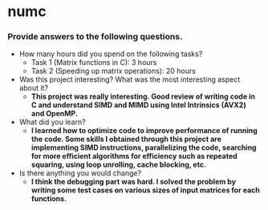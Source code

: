 # numc

### Provide answers to the following questions.
- How many hours did you spend on the following tasks?
  - Task 1 (Matrix functions in C): 3 hours
  - Task 2 (Speeding up matrix operations): 20 hours
- Was this project interesting? What was the most interesting aspect about it?
  - <b>This project was really interesting. Good review of writing code in C and understand SIMD and MIMD using Intel Intrinsics (AVX2) and OpenMP.</b>
- What did you learn?
  - <b>I learned how to optimize code to improve performance of running the code. Some skills I obtained through this project are implementing SIMD instructions, parallelizing the code, searching for more efficient algorithms for efficiency such as repeated squaring, using loop unrolling, cache blocking, etc.</b>
- Is there anything you would change?
  - <b>I think the debugging part was hard. I solved the problem by writing some test cases on various sizes of input matrices for each functions.</b>

